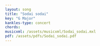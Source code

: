 ```yaml
---
layout: song
title: "Sodai sodai"
key: "G Major"
kankles-type: concert
chords:
musicxml: /assets/musicxml/Sodai_sodai.mxl
pdf: /assets/pdfs/Sodai_sodai.pdf
---
```

